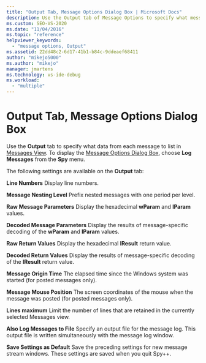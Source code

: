 ```yaml
---
title: "Output Tab, Message Options Dialog Box | Microsoft Docs"
description: Use the Output tab of Message Options to specify what message data appears in Messages View. This article describes the available settings.
ms.custom: SEO-VS-2020
ms.date: "11/04/2016"
ms.topic: "reference"
helpviewer_keywords:
  - "message options, Output"
ms.assetid: 22dd48c2-6d17-41b1-b84c-9ddeaef68411
author: "mikejo5000"
ms.author: "mikejo"
manager: jmartens
ms.technology: vs-ide-debug
ms.workload:
  - "multiple"
---
```

# Output Tab, Message Options Dialog Box
Use the **Output** tab to specify what data from each message to list in [Messages View](../debugger/messages-view.md). To display the [Message Options Dialog Box](../debugger/message-options-dialog-box.md), choose **Log Messages** from the **Spy** menu.

 The following settings are available on the **Output** tab:

 **Line Numbers**
 Display line numbers.

 **Message Nesting Level**
 Prefix nested messages with one period per level.

 **Raw Message Parameters**
 Display the hexadecimal **wParam** and **lParam** values.

 **Decoded Message Parameters**
 Display the results of message-specific decoding of the **wParam** and **lParam** values.

 **Raw Return Values**
 Display the hexadecimal **lResult** return value.

 **Decoded Return Values**
 Display the results of message-specific decoding of the **lResult** return value.

 **Message Origin Time**
 The elapsed time since the Windows system was started (for posted messages only).

 **Message Mouse Position**
 The screen coordinates of the mouse when the message was posted (for posted messages only).

 **Lines maximum**
 Limit the number of lines that are retained in the currently selected Messages view.

 **Also Log Messages to File**
 Specify an output file for the message log. This output file is written simultaneously with the message log window.

 **Save Settings as Default**
 Save the preceding settings for new message stream windows. These settings are saved when you quit Spy++.